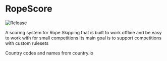 # RopeScore

![Release](https://github.com/swantzter/RopeScore/workflows/Build%20and%20Release%20RopeScore/badge.svg)

A scoring system for Rope Skipping that is built to work offline and be easy to work with for small competitions
Its main goal is to support competitions with custom rulesets

Country codes and names from country.io
